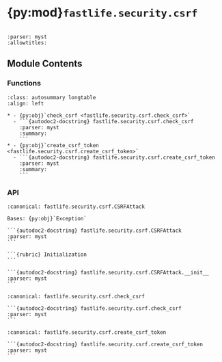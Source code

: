 # {py:mod}`fastlife.security.csrf`

```{py:module} fastlife.security.csrf
```

```{autodoc2-docstring} fastlife.security.csrf
:parser: myst
:allowtitles:
```

## Module Contents

### Functions

````{list-table}
:class: autosummary longtable
:align: left

* - {py:obj}`check_csrf <fastlife.security.csrf.check_csrf>`
  - ```{autodoc2-docstring} fastlife.security.csrf.check_csrf
    :parser: myst
    :summary:
    ```
* - {py:obj}`create_csrf_token <fastlife.security.csrf.create_csrf_token>`
  - ```{autodoc2-docstring} fastlife.security.csrf.create_csrf_token
    :parser: myst
    :summary:
    ```
````

### API

````{py:exception} CSRFAttack()
:canonical: fastlife.security.csrf.CSRFAttack

Bases: {py:obj}`Exception`

```{autodoc2-docstring} fastlife.security.csrf.CSRFAttack
:parser: myst
```

```{rubric} Initialization
```

```{autodoc2-docstring} fastlife.security.csrf.CSRFAttack.__init__
:parser: myst
```

````

````{py:function} check_csrf() -> typing.Callable[[fastlife.request.Request], typing.Coroutine[typing.Any, typing.Any, bool]]
:canonical: fastlife.security.csrf.check_csrf

```{autodoc2-docstring} fastlife.security.csrf.check_csrf
:parser: myst
```
````

````{py:function} create_csrf_token() -> str
:canonical: fastlife.security.csrf.create_csrf_token

```{autodoc2-docstring} fastlife.security.csrf.create_csrf_token
:parser: myst
```
````

